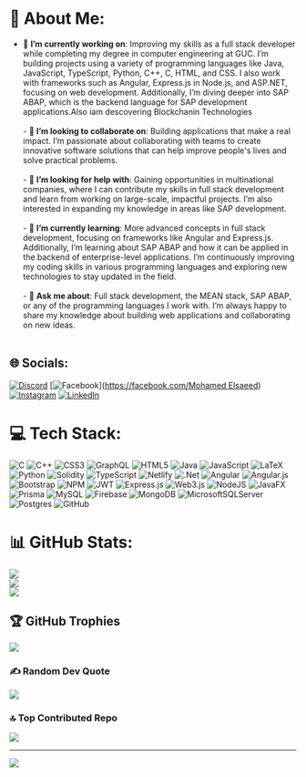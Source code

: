 # 💫 About Me:
- 🔭 **I’m currently working on**: Improving my skills as a full stack developer while completing my degree in computer engineering at GUC. I’m building projects using a variety of programming languages like Java, JavaScript, TypeScript, Python, C++, C, HTML, and CSS. I also work with frameworks such as Angular, Express.js in Node.js, and ASP.NET, focusing on web development. Additionally, I’m diving deeper into SAP ABAP, which is the backend language for SAP development applications.Also iam descovering Blockchanin Technologies<br><br>- 👯 **I’m looking to collaborate on**: Building applications that make a real impact. I’m passionate about collaborating with teams to create innovative software solutions that can help improve people's lives and solve practical problems.<br><br>- 🤝 **I’m looking for help with**: Gaining opportunities in multinational companies, where I can contribute my skills in full stack development and learn from working on large-scale, impactful projects. I’m also interested in expanding my knowledge in areas like SAP development.<br><br>- 🌱 **I’m currently learning**: More advanced concepts in full stack development, focusing on frameworks like Angular and Express.js. Additionally, I’m learning about SAP ABAP and how it can be applied in the backend of enterprise-level applications. I’m continuously improving my coding skills in various programming languages and exploring new technologies to stay updated in the field.<br><br>- 💬 **Ask me about**: Full stack development, the MEAN stack, SAP ABAP, or any of the programming languages I work with. I’m always happy to share my knowledge about building web applications and collaborating on new ideas.<br><br>


## 🌐 Socials:
[![Discord](https://img.shields.io/badge/Discord-%237289DA.svg?logo=discord&logoColor=white)](https://discord.gg/mohamedsaeed5522) [![Facebook](https://img.shields.io/badge/Facebook-%231877F2.svg?logo=Facebook&logoColor=white)]([https://facebook.com/Mohamed Elsaeed](https://www.facebook.com/profile.php?id=100004129695323)) [![Instagram](https://img.shields.io/badge/Instagram-%23E4405F.svg?logo=Instagram&logoColor=white)](https://instagram.com/msmm_424) [![LinkedIn](https://img.shields.io/badge/LinkedIn-%230077B5.svg?logo=linkedin&logoColor=white)](https://linkedin.com/in/mohamed-elsaeed-elmenshawy) 

# 💻 Tech Stack:
![C](https://img.shields.io/badge/c-%2300599C.svg?style=for-the-badge&logo=c&logoColor=white) ![C++](https://img.shields.io/badge/c++-%2300599C.svg?style=for-the-badge&logo=c%2B%2B&logoColor=white) ![CSS3](https://img.shields.io/badge/css3-%231572B6.svg?style=for-the-badge&logo=css3&logoColor=white) ![GraphQL](https://img.shields.io/badge/-GraphQL-E10098?style=for-the-badge&logo=graphql&logoColor=white) ![HTML5](https://img.shields.io/badge/html5-%23E34F26.svg?style=for-the-badge&logo=html5&logoColor=white) ![Java](https://img.shields.io/badge/java-%23ED8B00.svg?style=for-the-badge&logo=openjdk&logoColor=white) ![JavaScript](https://img.shields.io/badge/javascript-%23323330.svg?style=for-the-badge&logo=javascript&logoColor=%23F7DF1E) ![LaTeX](https://img.shields.io/badge/latex-%23008080.svg?style=for-the-badge&logo=latex&logoColor=white) ![Python](https://img.shields.io/badge/python-3670A0?style=for-the-badge&logo=python&logoColor=ffdd54) ![Solidity](https://img.shields.io/badge/Solidity-%23363636.svg?style=for-the-badge&logo=solidity&logoColor=white) ![TypeScript](https://img.shields.io/badge/typescript-%23007ACC.svg?style=for-the-badge&logo=typescript&logoColor=white) ![Netlify](https://img.shields.io/badge/netlify-%23000000.svg?style=for-the-badge&logo=netlify&logoColor=#00C7B7) ![.Net](https://img.shields.io/badge/.NET-5C2D91?style=for-the-badge&logo=.net&logoColor=white) ![Angular](https://img.shields.io/badge/angular-%23DD0031.svg?style=for-the-badge&logo=angular&logoColor=white) ![Angular.js](https://img.shields.io/badge/angular.js-%23E23237.svg?style=for-the-badge&logo=angularjs&logoColor=white) ![Bootstrap](https://img.shields.io/badge/bootstrap-%238511FA.svg?style=for-the-badge&logo=bootstrap&logoColor=white) ![NPM](https://img.shields.io/badge/NPM-%23CB3837.svg?style=for-the-badge&logo=npm&logoColor=white) ![JWT](https://img.shields.io/badge/JWT-black?style=for-the-badge&logo=JSON%20web%20tokens) ![Express.js](https://img.shields.io/badge/express.js-%23404d59.svg?style=for-the-badge&logo=express&logoColor=%2361DAFB) ![Web3.js](https://img.shields.io/badge/web3.js-F16822?style=for-the-badge&logo=web3.js&logoColor=white) ![NodeJS](https://img.shields.io/badge/node.js-6DA55F?style=for-the-badge&logo=node.js&logoColor=white) ![JavaFX](https://img.shields.io/badge/javafx-%23FF0000.svg?style=for-the-badge&logo=javafx&logoColor=white) ![Prisma](https://img.shields.io/badge/Prisma-3982CE?style=for-the-badge&logo=Prisma&logoColor=white) ![MySQL](https://img.shields.io/badge/mysql-4479A1.svg?style=for-the-badge&logo=mysql&logoColor=white) ![Firebase](https://img.shields.io/badge/firebase-a08021?style=for-the-badge&logo=firebase&logoColor=ffcd34) ![MongoDB](https://img.shields.io/badge/MongoDB-%234ea94b.svg?style=for-the-badge&logo=mongodb&logoColor=white) ![MicrosoftSQLServer](https://img.shields.io/badge/Microsoft%20SQL%20Server-CC2927?style=for-the-badge&logo=microsoft%20sql%20server&logoColor=white) ![Postgres](https://img.shields.io/badge/postgres-%23316192.svg?style=for-the-badge&logo=postgresql&logoColor=white) ![GitHub](https://img.shields.io/badge/github-%23121011.svg?style=for-the-badge&logo=github&logoColor=white)
# 📊 GitHub Stats:
![](https://github-readme-stats.vercel.app/api?username=MohamedElsaeed424&theme=outrun&hide_border=false&include_all_commits=true&count_private=true)<br/>
![](https://github-readme-streak-stats.herokuapp.com/?user=MohamedElsaeed424&theme=outrun&hide_border=false)<br/>
![](https://github-readme-stats.vercel.app/api/top-langs/?username=MohamedElsaeed424&theme=outrun&hide_border=false&include_all_commits=true&count_private=true&layout=compact)

## 🏆 GitHub Trophies
![](https://github-profile-trophy.vercel.app/?username=MohamedElsaeed424&theme=radical&no-frame=false&no-bg=true&margin-w=4)

### ✍️ Random Dev Quote
![](https://quotes-github-readme.vercel.app/api?type=horizontal&theme=radical)

### 🔝 Top Contributed Repo
![](https://github-contributor-stats.vercel.app/api?username=MohamedElsaeed424&limit=5&theme=dark&combine_all_yearly_contributions=true)

---
[![](https://visitcount.itsvg.in/api?id=MohamedElsaeed424&icon=9&color=9)](https://visitcount.itsvg.in)

<!-- Proudly created with GPRM ( https://gprm.itsvg.in ) -->
